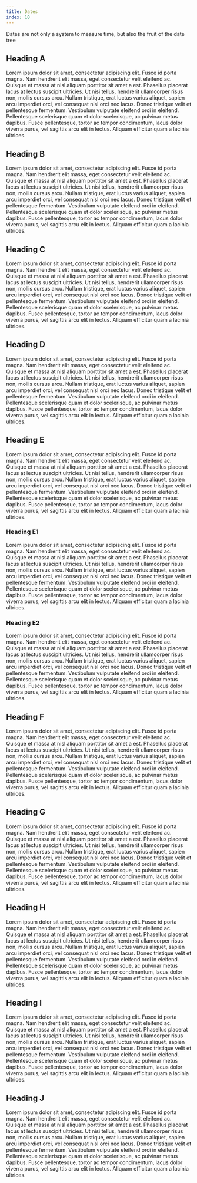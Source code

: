 ```yaml
---
title: Dates
index: 10
---
```


Dates are not only a system to measure time, but also the fruit of the date tree

## Heading A

Lorem ipsum dolor sit amet, consectetur adipiscing elit. Fusce id porta magna. Nam hendrerit elit massa, eget consectetur velit eleifend ac. Quisque et massa at nisl aliquam porttitor sit amet a est. Phasellus placerat lacus at lectus suscipit ultricies. Ut nisi tellus, hendrerit ullamcorper risus non, mollis cursus arcu. Nullam tristique, erat luctus varius aliquet, sapien arcu imperdiet orci, vel consequat nisl orci nec lacus. Donec tristique velit et pellentesque fermentum. Vestibulum vulputate eleifend orci in eleifend. Pellentesque scelerisque quam et dolor scelerisque, ac pulvinar metus dapibus. Fusce pellentesque, tortor ac tempor condimentum, lacus dolor viverra purus, vel sagittis arcu elit in lectus. Aliquam efficitur quam a lacinia ultrices.

## Heading B

Lorem ipsum dolor sit amet, consectetur adipiscing elit. Fusce id porta magna. Nam hendrerit elit massa, eget consectetur velit eleifend ac. Quisque et massa at nisl aliquam porttitor sit amet a est. Phasellus placerat lacus at lectus suscipit ultricies. Ut nisi tellus, hendrerit ullamcorper risus non, mollis cursus arcu. Nullam tristique, erat luctus varius aliquet, sapien arcu imperdiet orci, vel consequat nisl orci nec lacus. Donec tristique velit et pellentesque fermentum. Vestibulum vulputate eleifend orci in eleifend. Pellentesque scelerisque quam et dolor scelerisque, ac pulvinar metus dapibus. Fusce pellentesque, tortor ac tempor condimentum, lacus dolor viverra purus, vel sagittis arcu elit in lectus. Aliquam efficitur quam a lacinia ultrices.

## Heading C

Lorem ipsum dolor sit amet, consectetur adipiscing elit. Fusce id porta magna. Nam hendrerit elit massa, eget consectetur velit eleifend ac. Quisque et massa at nisl aliquam porttitor sit amet a est. Phasellus placerat lacus at lectus suscipit ultricies. Ut nisi tellus, hendrerit ullamcorper risus non, mollis cursus arcu. Nullam tristique, erat luctus varius aliquet, sapien arcu imperdiet orci, vel consequat nisl orci nec lacus. Donec tristique velit et pellentesque fermentum. Vestibulum vulputate eleifend orci in eleifend. Pellentesque scelerisque quam et dolor scelerisque, ac pulvinar metus dapibus. Fusce pellentesque, tortor ac tempor condimentum, lacus dolor viverra purus, vel sagittis arcu elit in lectus. Aliquam efficitur quam a lacinia ultrices.

## Heading D

Lorem ipsum dolor sit amet, consectetur adipiscing elit. Fusce id porta magna. Nam hendrerit elit massa, eget consectetur velit eleifend ac. Quisque et massa at nisl aliquam porttitor sit amet a est. Phasellus placerat lacus at lectus suscipit ultricies. Ut nisi tellus, hendrerit ullamcorper risus non, mollis cursus arcu. Nullam tristique, erat luctus varius aliquet, sapien arcu imperdiet orci, vel consequat nisl orci nec lacus. Donec tristique velit et pellentesque fermentum. Vestibulum vulputate eleifend orci in eleifend. Pellentesque scelerisque quam et dolor scelerisque, ac pulvinar metus dapibus. Fusce pellentesque, tortor ac tempor condimentum, lacus dolor viverra purus, vel sagittis arcu elit in lectus. Aliquam efficitur quam a lacinia ultrices.

## Heading E

Lorem ipsum dolor sit amet, consectetur adipiscing elit. Fusce id porta magna. Nam hendrerit elit massa, eget consectetur velit eleifend ac. Quisque et massa at nisl aliquam porttitor sit amet a est. Phasellus placerat lacus at lectus suscipit ultricies. Ut nisi tellus, hendrerit ullamcorper risus non, mollis cursus arcu. Nullam tristique, erat luctus varius aliquet, sapien arcu imperdiet orci, vel consequat nisl orci nec lacus. Donec tristique velit et pellentesque fermentum. Vestibulum vulputate eleifend orci in eleifend. Pellentesque scelerisque quam et dolor scelerisque, ac pulvinar metus dapibus. Fusce pellentesque, tortor ac tempor condimentum, lacus dolor viverra purus, vel sagittis arcu elit in lectus. Aliquam efficitur quam a lacinia ultrices.

### Heading E1

Lorem ipsum dolor sit amet, consectetur adipiscing elit. Fusce id porta magna. Nam hendrerit elit massa, eget consectetur velit eleifend ac. Quisque et massa at nisl aliquam porttitor sit amet a est. Phasellus placerat lacus at lectus suscipit ultricies. Ut nisi tellus, hendrerit ullamcorper risus non, mollis cursus arcu. Nullam tristique, erat luctus varius aliquet, sapien arcu imperdiet orci, vel consequat nisl orci nec lacus. Donec tristique velit et pellentesque fermentum. Vestibulum vulputate eleifend orci in eleifend. Pellentesque scelerisque quam et dolor scelerisque, ac pulvinar metus dapibus. Fusce pellentesque, tortor ac tempor condimentum, lacus dolor viverra purus, vel sagittis arcu elit in lectus. Aliquam efficitur quam a lacinia ultrices.

### Heading E2

Lorem ipsum dolor sit amet, consectetur adipiscing elit. Fusce id porta magna. Nam hendrerit elit massa, eget consectetur velit eleifend ac. Quisque et massa at nisl aliquam porttitor sit amet a est. Phasellus placerat lacus at lectus suscipit ultricies. Ut nisi tellus, hendrerit ullamcorper risus non, mollis cursus arcu. Nullam tristique, erat luctus varius aliquet, sapien arcu imperdiet orci, vel consequat nisl orci nec lacus. Donec tristique velit et pellentesque fermentum. Vestibulum vulputate eleifend orci in eleifend. Pellentesque scelerisque quam et dolor scelerisque, ac pulvinar metus dapibus. Fusce pellentesque, tortor ac tempor condimentum, lacus dolor viverra purus, vel sagittis arcu elit in lectus. Aliquam efficitur quam a lacinia ultrices.

## Heading F

Lorem ipsum dolor sit amet, consectetur adipiscing elit. Fusce id porta magna. Nam hendrerit elit massa, eget consectetur velit eleifend ac. Quisque et massa at nisl aliquam porttitor sit amet a est. Phasellus placerat lacus at lectus suscipit ultricies. Ut nisi tellus, hendrerit ullamcorper risus non, mollis cursus arcu. Nullam tristique, erat luctus varius aliquet, sapien arcu imperdiet orci, vel consequat nisl orci nec lacus. Donec tristique velit et pellentesque fermentum. Vestibulum vulputate eleifend orci in eleifend. Pellentesque scelerisque quam et dolor scelerisque, ac pulvinar metus dapibus. Fusce pellentesque, tortor ac tempor condimentum, lacus dolor viverra purus, vel sagittis arcu elit in lectus. Aliquam efficitur quam a lacinia ultrices.

## Heading G

Lorem ipsum dolor sit amet, consectetur adipiscing elit. Fusce id porta magna. Nam hendrerit elit massa, eget consectetur velit eleifend ac. Quisque et massa at nisl aliquam porttitor sit amet a est. Phasellus placerat lacus at lectus suscipit ultricies. Ut nisi tellus, hendrerit ullamcorper risus non, mollis cursus arcu. Nullam tristique, erat luctus varius aliquet, sapien arcu imperdiet orci, vel consequat nisl orci nec lacus. Donec tristique velit et pellentesque fermentum. Vestibulum vulputate eleifend orci in eleifend. Pellentesque scelerisque quam et dolor scelerisque, ac pulvinar metus dapibus. Fusce pellentesque, tortor ac tempor condimentum, lacus dolor viverra purus, vel sagittis arcu elit in lectus. Aliquam efficitur quam a lacinia ultrices.

## Heading H

Lorem ipsum dolor sit amet, consectetur adipiscing elit. Fusce id porta magna. Nam hendrerit elit massa, eget consectetur velit eleifend ac. Quisque et massa at nisl aliquam porttitor sit amet a est. Phasellus placerat lacus at lectus suscipit ultricies. Ut nisi tellus, hendrerit ullamcorper risus non, mollis cursus arcu. Nullam tristique, erat luctus varius aliquet, sapien arcu imperdiet orci, vel consequat nisl orci nec lacus. Donec tristique velit et pellentesque fermentum. Vestibulum vulputate eleifend orci in eleifend. Pellentesque scelerisque quam et dolor scelerisque, ac pulvinar metus dapibus. Fusce pellentesque, tortor ac tempor condimentum, lacus dolor viverra purus, vel sagittis arcu elit in lectus. Aliquam efficitur quam a lacinia ultrices.

## Heading I

Lorem ipsum dolor sit amet, consectetur adipiscing elit. Fusce id porta magna. Nam hendrerit elit massa, eget consectetur velit eleifend ac. Quisque et massa at nisl aliquam porttitor sit amet a est. Phasellus placerat lacus at lectus suscipit ultricies. Ut nisi tellus, hendrerit ullamcorper risus non, mollis cursus arcu. Nullam tristique, erat luctus varius aliquet, sapien arcu imperdiet orci, vel consequat nisl orci nec lacus. Donec tristique velit et pellentesque fermentum. Vestibulum vulputate eleifend orci in eleifend. Pellentesque scelerisque quam et dolor scelerisque, ac pulvinar metus dapibus. Fusce pellentesque, tortor ac tempor condimentum, lacus dolor viverra purus, vel sagittis arcu elit in lectus. Aliquam efficitur quam a lacinia ultrices.

## Heading J

Lorem ipsum dolor sit amet, consectetur adipiscing elit. Fusce id porta magna. Nam hendrerit elit massa, eget consectetur velit eleifend ac. Quisque et massa at nisl aliquam porttitor sit amet a est. Phasellus placerat lacus at lectus suscipit ultricies. Ut nisi tellus, hendrerit ullamcorper risus non, mollis cursus arcu. Nullam tristique, erat luctus varius aliquet, sapien arcu imperdiet orci, vel consequat nisl orci nec lacus. Donec tristique velit et pellentesque fermentum. Vestibulum vulputate eleifend orci in eleifend. Pellentesque scelerisque quam et dolor scelerisque, ac pulvinar metus dapibus. Fusce pellentesque, tortor ac tempor condimentum, lacus dolor viverra purus, vel sagittis arcu elit in lectus. Aliquam efficitur quam a lacinia ultrices.
